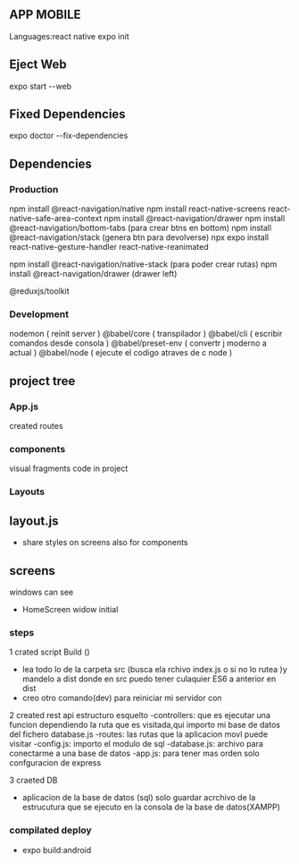 ## APP MOBILE
Languages:react native
expo init
## Eject Web
expo start --web
## Fixed Dependencies
expo doctor --fix-dependencies
## Dependencies
### Production
npm install @react-navigation/native
npm install react-native-screens react-native-safe-area-context
npm install @react-navigation/drawer 
npm install @react-navigation/bottom-tabs   (para crear btns en bottom)
npm install @react-navigation/stack (genera btn para devolverse)
npx expo install react-native-gesture-handler react-native-reanimated


npm install @react-navigation/native-stack (para poder crear rutas)
npm install @react-navigation/drawer (drawer left)

@reduxjs/toolkit
### Development
nodemon ( reinit server )
@babel/core ( transpilador )
@babel/cli ( escribir comandos  desde consola )
@babel/preset-env ( convertr j moderno a actual )
@babel/node ( ejecute el codigo atraves de c node )

## project tree
### App.js
created routes

### components
visual fragments code in project 

### Layouts
## layout.js
- share styles on screens also for components

## screens
windows can see 
- HomeScreen widow initial

### steps
1 crated script Build ()
- lea todo lo de la carpeta src (busca ela rchivo index.js o si no lo rutea )y mandelo a dist 
donde en src puedo tener culaquier ES6 a anterior en dist
- creo otro comando(dev) para reiniciar mi servidor con

2 created rest api
estructuro esquelto
 -controllers: que es ejecutar una funcion dependiendo la ruta que es visitada,qui importo mi base  de  datos del fichero database.js
 -routes: las rutas que la aplicacion movl puede visitar
 -config.js: importo el modulo de sql
 -database.js: archivo para conectarme a una base de datos 
 -app.js: para tener mas orden solo confguracion de express

3 craeted DB  
- aplicacion de la base de datos (sql) solo guardar acrchivo de la estrucutura que se ejecuto en la consola de la base de datos(XAMPP)

### compilated deploy
- expo build:android





